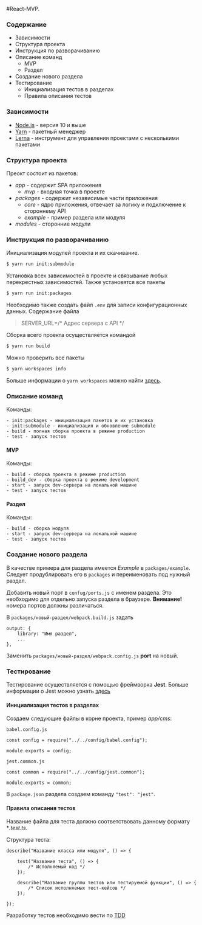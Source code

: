 #React-MVP.

### Содержание

- Зависимости
- Структура проекта
- Инструкция по разворачиванию
- Описание команд
    - MVP
    - Раздел
- Создание нового раздела
- Тестирование
    - Инициализация тестов в разделах
    - Правила описания тестов

### Зависимости

-   [Node.js](https://nodejs.org/en/) - версия 10 и выше
-   [Yarn](https://yarnpkg.com/lang/en/) - пакетный менеджер
-   [Lerna](https://github.com/lerna/lerna) - инструмент для управления проектами с несколькими пакетами  

### Структура проекта

Преокт состоит из пакетов:

- *app* - содержит SPA приложения
    - *mvp* - входная точка в проекте
- *packages* - содержит независимые части приложения
    - *core* - ядро приложения, отвечает за логику и подключение к стороннему API
    - *example* - пример раздела или модуля
- *modules* - сторонние модули
   

### Инструкция по разворачиванию

Инициализация модулей проекта и их скачивание.

```bash
$ yarn run init:submodule
```

Установка всех зависимостей в проекте и связывание любых перекрестных зависимостей. Также установятся все пакеты

```bash
$ yarn run init:packages
```

Необходимо также создать файл `.env` для записи конфигурационных данных. Содержание файла

> SERVER_URL=/* Адрес сервера с API */

Сборка всего проекта осуществляется командой

```bash
$ yarn run build
```

Можно проверить все пакеты 

```bash
$ yarn workspaces info
```

Больше информации о `yarn workspaces` можно найти [здесь](https://yarnpkg.com/en/docs/cli/workspaces).

### Описание команд 

Команды:
   
    - init:packages - инициализация пакетов и их установка 
    - init:submodule - инициализация и обновление submodule
    - build - полная сборка проекта в режиме production
    - test - запуск тестов

#### MVP

Команды:
    
    - build - сборка проекта в режиме production 
    - build_dev - сборка проекта в режиме development
    - start - запуск dev-сервера на локальной машине
    - test - запуск тестов

#### Раздел

Команды:
    
    - build - сборка модуля 
    - start - запуск dev-сервера на локальной машине
    - test - запуск тестов

### Создание нового раздела

В качестве примера для раздела имеется *Example* в `packages/example`. Следует продублировать его в `packages` и переименовать под нужный раздел.

Добавить новый порт в `confug/ports.js` с именем раздела. Это необходимо для отдельно запуска раздела в браузере. **Внимание!** номера портов должны различаться.

В `packages/новый-раздел/webpack.build.js` задать 
```
output: {
    library: "Имя раздел",
    ...
},

```

Заменить `packages/новый-раздел/webpack.config.js` **port** на новый.

### Тестирование

Тестирование осуществляется с помощью фреймворка **Jest**. Больше информации о Jest можно узнать [здесь](https://jestjs.io/)

#### Инициализация тестов в разделах

Создаем следующие файлы в корне проекта, пример *app/cms*:

`babel.config.js`
```
const config = require("../../config/babel.config");

module.exports = config;
```

`jest.common.js`
```
const common = require("../../config/jest.common");

module.exports = common;
```

В `package.json` раздела создаем команду `"test": "jest"`.

#### Правила описания тестов

Название файла для теста должно соответствовать данному формату **.test.ts*. 

Структура теста:

```
describe("Название класса или модуля", () => {
    
    test("Название теста", () => {
        /* Исполняемый код */
    });

    describe("Название группы тестов или тестируемой функции", () => {
        /* Список исполняемых тест-кейсов */
    });

});
```

Разработку тестов необходимо вести по [TDD](https://en.wikipedia.org/wiki/Test-driven_development)

